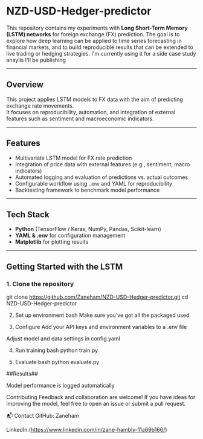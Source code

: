 # NZD-USD-Hedger-predictor


This repository contains my experiments with **Long Short-Term Memory (LSTM) networks** for foreign exchange (FX) prediction. The goal is to explore how deep learning can be applied to time series forecasting in financial markets, and to build reproducible results that can be extended to live trading or hedging strategies. I'm currently using it for a side case study anaylis I'll be publishing

---

##  Overview
This project applies LSTM models to FX data with the aim of predicting exchange rate movements.  
It focuses on reproducibility, automation, and integration of external features such as sentiment and macroeconomic indicators.

---

##  Features
- Multivariate LSTM model for FX rate prediction  
- Integration of price data with external features (e.g., sentiment, macro indicators)  
- Automated logging and evaluation of predictions vs. actual outcomes  
- Configurable workflow using `.env` and YAML for reproducibility  
- Backtesting framework to benchmark model performance  

---

##  Tech Stack
- **Python** (TensorFlow / Keras, NumPy, Pandas, Scikit-learn)  
- **YAML & .env** for configuration management  
- **Matplotlib** for plotting results  

---

## Getting Started with the LSTM

### 1. Clone the repository
git clone https://github.com/Zaneham/NZD-USD-Hedger-predictor.git
cd NZD-USD-Hedger-predictor

2. Set up environment
bash
Make sure you've got all the packaged used


3. Configure
Add your API keys and environment variables to a .env file

Adjust model and data settings in config.yaml


4. Run training
bash
python train.py


5. Evaluate
bash
python evaluate.py


##Results##

Model performance is logged automatically



 Contributing
Feedback and collaboration are welcome! If you have ideas for improving the model, feel free to open an issue or submit a pull request.

📬 Contact
GitHub: Zaneham

LinkedIn:(https://www.linkedin.com/in/zane-hambly-11a69b166/)
